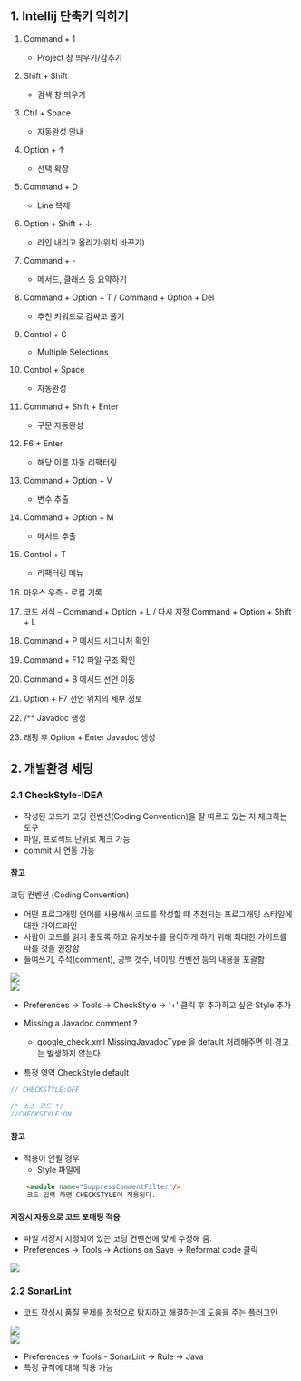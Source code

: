 ## 1. Intellij 단축키 익히기
1. Command + 1
    - Project 창 띄우기/감추기

2. Shift + Shift
    - 검색 창 띄우기

3. Ctrl + Space
    - 자동완성 안내

4. Option + ↑
    - 선택 확장

5. Command + D
    - Line 복제

6. Option + Shift + ↓
    - 라인 내리고 올리기(위치 바꾸기)

7. Command + -
    - 메서드, 클래스 등 요약하기

8. Command + Option + T / Command + Option + Del
    - 추천 키워드로 감싸고 풀기

9. Control + G
    - Multiple Selections

10. Control + Space
    - 자동완성

11. Command + Shift + Enter
    - 구문 자동완성

12. F6 + Enter
    - 해당 이름 자동 리팩터링

13. Command + Option + V
    - 변수 추출

14. Command + Option + M
    - 메서드 추출

15. Control + T
    - 리팩터링 메뉴

16. 마우스 우측 - 로컬 기록


17. 코드 서식 - Command + Option + L / 다시 지정 Command + Option + Shift + L

18. Command + P
메서드 시그니처 확인

19. Command + F12
파일 구조 확인

20. Command + B
메서드 선언 이동

21. Option + F7
선언 위치의 세부 정보

22. /**
Javadoc 생성

23. 래핑 후 Option + Enter
Javadoc 생성

## 2. 개발환경 세팅

### 2.1 CheckStyle-IDEA
- 작성된 코드가 코딩 컨벤션(Coding Convention)을 잘 따르고 있는 지 체크하는 도구
- 파일, 프로젝트 단위로 체크 가능
- commit 시 연동 가능

#### 참고

코딩 컨벤션 (Coding Convention)
- 어떤 프로그래밍 언어를 사용해서 코드를 작성할 때 추천되는 프로그래밍 스타일에 대한 가이드라인
- 사람이 코드를 읽기 좋도록 하고 유지보수를 용이하게 하기 위해 최대한 가이드를 따를 것을 권장함
- 들여쓰기, 주석(comment), 공백 갯수, 네이밍 컨벤션 등의 내용을 포괄함

<div>
<img src="https://user-images.githubusercontent.com/97272787/221495748-00ae1f20-5a15-46b1-a131-25f4e2d16162.png"></div>

<div>
<img src="https://user-images.githubusercontent.com/97272787/221496493-d344ddce-ae2f-4944-a416-544bd1b06bd9.png">
</div>

- Preferences -> Tools -> CheckStyle -> '+' 클릭 후 추가하고 싶은 Style 추가

- Missing a Javadoc comment ?
    - google_check.xml MissingJavadocType 을 default 처리해주면 이 경고는 발생하지 않는다.

- 특정 영역 CheckStyle default

```java
// CHECKSTYLE:OFF

/* 소스 코드 */
//CHECKSTYLE:ON
```

#### 참고
- 적용이 안될 경우
    - Style 파일에
```html
    <module name="SuppressCommentFilter"/>
    코드 입력 하면 CHECKSTYLE이 적용된다.
```

#### 저장시 자동으로 코드 포매팅 적용
- 파일 저장시 지정되어 있는 코딩 컨벤션에 맞게 수정해 줌.
- Preferences -> Tools -> Actions on Save -> Reformat code 클릭

<div>
<img src="https://user-images.githubusercontent.com/97272787/221496814-6957c9d4-726c-4d8a-91eb-07342aaedc59.png">
</div>

### 2.2 SonarLint
- 코드 작성시 품질 문제를 정적으로 탐지하고 해결하는데 도움을 주는 플러그인
<div>
<img src="https://user-images.githubusercontent.com/97272787/221497482-08f8c334-17f7-4c94-9e05-afdad40c018d.png">
</div>

<div>
<img src="https://user-images.githubusercontent.com/97272787/221497762-7db80ca9-fca5-4fc1-b571-7de1b9ac3d12.png">
</div>

- Preferences -> Tools - SonarLint -> Rule -> Java
- 특정 규칙에 대해 적용 가능